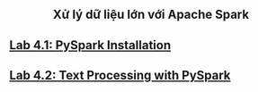 <h2 align="center"> Xử lý dữ liệu lớn với Apache Spark
</h2>

## [Lab 4.1: PySpark Installation](https://github.com/nd-hung/Big-Data/blob/main/Lab4_Spark/docs/pyspark-installation/)
## [Lab 4.2: Text Processing with PySpark](https://github.com/nd-hung/Big-Data/blob/main/Lab4_Spark/docs/text-processing/)


